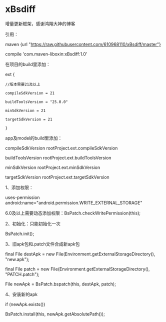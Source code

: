 # xBsdiff
增量更新框架，感谢鸿翔大神的博客

引用：

maven {url "https://raw.githubusercontent.com/610968110/xBsdiff/master"}

compile 'com.maven-liboxin:xBsdiff:1.0'

在项目的build里添加：

ext {

    //版本需要21及以上

    compileSdkVersion = 21
    
    buildToolsVersion = "25.0.0"
    
    minSdkVersion = 21
    
    targetSdkVersion = 21
    
    }
    
    
 app及model的build里添加：
    
 compileSdkVersion rootProject.ext.compileSdkVersion
 
 buildToolsVersion rootProject.ext.buildToolsVersion
    
 minSdkVersion rootProject.ext.minSdkVersion
 
 targetSdkVersion rootProject.ext.targetSdkVersion

1、添加权限： 

  uses-permission android:name="android.permission.WRITE_EXTERNAL_STORAGE"

  6.0及以上需要动态添加权限：BsPatch.checkWritePermission(this);
  
  
2、初始化：只能初始化一次   

  BsPatch.init();
  
  
3、旧apk包和.patch文件合成新apk包   

   final File destApk = new File(Environment.getExternalStorageDirectory(), "new.apk");  
   
   final File patch = new File(Environment.getExternalStorageDirectory(), "PATCH.patch");  
   
   File newApk = BsPatch.bspatch(this, destApk, patch);
   
   
4、安装新的apk   

   if (newApk.exists()) 
   
   BsPatch.install(this, newApk.getAbsolutePath());
